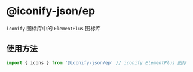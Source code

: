 # @iconify-json/ep
`iconify` 图标库中的 `ElementPlus` 图标库

## 使用方法
``` js
import { icons } from '@iconify-json/ep' // iconify ElementPlus 图标
```